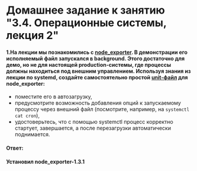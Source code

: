# Домашнее задание к занятию "3.4. Операционные системы, лекция 2"

#### 1.На лекции мы познакомились с [node_exporter](https://github.com/prometheus/node_exporter/releases). В демонстрации его исполняемый файл запускался в background. Этого достаточно для демо, но не для настоящей production-системы, где процессы должны находиться под внешним управлением. Используя знания из лекции по systemd, создайте самостоятельно простой [unit-файл](https://www.freedesktop.org/software/systemd/man/systemd.service.html) для node_exporter:

  * поместите его в автозагрузку,
  * предусмотрите возможность добавления опций к запускаемому процессу через внешний файл (посмотрите, например, на `systemctl cat cron`),
  * удостоверьтесь, что с помощью systemctl процесс корректно стартует, завершается, а после перезагрузки автоматически поднимается.
#### Ответ:

#### Установил node_exporter-1.3.1


